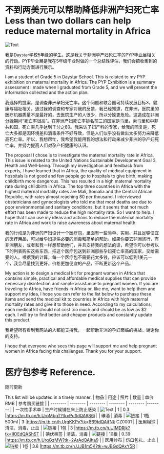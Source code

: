 # 不到两美元可以帮助降低非洲产妇死亡率 Less than two dollars can help reduce maternal mortality in Africa
![Text ](https://github.com/WangJiaLinJady/HelpAfricaWomen/blob/main/imgs/1291659707.jpg?raw=true)

我是Daystar学校5年级的学生。这是我关于非洲孕产妇死亡率的PYP毕业展相关的行动。PYP毕业展是我在5年级毕业时做的一个总结性评估，我们会把收集到的资料和行动方案进行展示。

I am a student of Grade 5 in Daystar School. This is related to my PYP exhibition on maternal mortality in Africa. The PYP Exhibition is a summary assessment I made when I graduated from Grade 5, and we will present the information collected and the action plan.

我选择的提案，是调查非洲孕妇死亡率。这个问题和联合国可持续发展目标3，健康与福祉相关。通过我的调查和专家对我的反馈，我已经知道，在非洲，医院里的医疗机器质量不是最好的，去医院生产的人很少，所以分娩更危险。这造成在非洲分娩期间“死亡率很高”。在非洲产妇死亡率排名前三的国家是马里，索马里和中非共和国，死亡率几乎达到千分之80。我采访了妇产科的专家，给我的回复是，死亡大多都是因环境差和消毒条件不好导致，但是人们似乎没有做出太多努力来降低高死亡率。所以，我想帮忙，我希望我能用我的想法和行动来减少非洲的孕产妇死亡率，并努力提高人们对孕产妇健康的认识。

The proposal I chose is to investigate the maternal mortality rate in Africa. This issue is related to the United Nations Sustainable Development Goal 3, Health and Well-being. Through my investigation and feedback from experts, I have learned that in Africa, the quality of medical equipment in hospitals is not good and few people go to hospitals to give birth, making childbirth more dangerous. This has resulted in a high maternal mortality rate during childbirth in Africa. The top three countries in Africa with the highest maternal mortality rates are Mali, Somalia and the Central African Republic, with rates almost reaching 80 per thousand. I interviewed obstetricians and gynecologists who told me that most deaths are due to poor environmental and sanitary conditions, but it seems that not much effort has been made to reduce the high mortality rate. So I want to help. I hope that I can use my ideas and actions to reduce the maternal mortality rate in Africa and work to raise awareness about maternal health.

我的行动是为非洲的产妇设计一个医疗包，里面有一些简单、实用、并且足够便宜的医疗用品，可以给孕妇提供必要的消毒和简单的帮助。如果你要去非洲旅行，有非洲朋友，或者和我一样想帮助他们，并且支持我的想法的话，希望你可以参考以下的列表购买这些东西，把这个医疗包送到非洲那些孕妇死亡率高的国家，交给需要的人。根据我的计算，每一个医疗包不需要花太多钱，应该可以低到1美元一个，我会尽量找到更好，价格更加便宜的产品，不断更新这个产品。

My action is to design a medical kit for pregnant women in Africa that contains simple, practical and affordable medical supplies that can provide necessary disinfection and simple assistance to pregnant women. If you are traveling to Africa, have friends in Africa or, like me, want to help them and support my idea, I hope you can refer to the list below to purchase these items and send the medical kit to countries in Africa with high maternal mortality rates and give it to those in need. According to my calculations, each medical kit should not cost too much and should be as low as $2 each. I will try to find better and cheaper products and constantly update this product.

我希望所有看到我网站的人都能支持我，一起帮助非洲的孕妇面临的挑战。谢谢你的支持。

I hope that everyone who sees this page will support me and help pregnant women in Africa facing this challenges. Thank you for your support.

# 医疗包参考 Reference.
随时更新

This list will be updated in a timely manner.
| 物品 | 用途 | 照片 | 数量 | 单价RMB | 参考购买链接 |
| -------- | -------- | -------- | -------- | -------- |-------- |
| 一次性手术单     | 生产时候铺在床上防止感染     | ![Text ](https://github.com/WangJiaLinJady/HelpAfricaWomen/blob/main/imgs/a1.jpg?raw=true)    | 1     | 0.3     |https://m.tb.cn/h.UrqMbqT?tk=PufldQA6S6i  |
| 碘酒   | 消毒    |  ![链接](https://github.com/WangJiaLinJady/HelpAfricaWomen/blob/main/imgs/a4.jpg?raw=true)    | 1瓶500ml     | 3     |https://m.tb.cn/h.UrqKKPv?tk=869tdQAifNk CZ0001  |
| 医用棉球     | 清洁，消毒，止血     | ![链接](https://github.com/WangJiaLinJady/HelpAfricaWomen/blob/main/imgs/a2.jpg?raw=true)     | 1包      | 3     |https://m.tb.cn/h.UIMDRjk?tk=lIOEdQAShST |
| 碘伏棉签     | 清洁，消毒     |   ![链接](https://github.com/WangJiaLinJady/HelpAfricaWomen/blob/main/imgs/a3.jpg?raw=true) | 10根      | 0.39     |https://m.tb.cn/h.UrqGzMW?tk=2ArAdQAlha9 |
| 医用纱布     | 伤口包扎，止血     |  ![链接](https://github.com/WangJiaLinJady/HelpAfricaWomen/blob/main/imgs/a5.jpg?raw=true) | 1卷      | 3.8     |https://m.tb.cn/h.UJB1m5K?tk=wJBGdQAxY5R |
